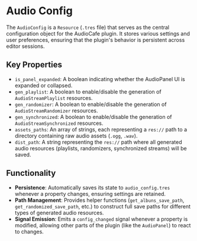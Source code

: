# Audio Config

The `AudioConfig` is a `Resource` (`.tres` file) that serves as the central configuration object for the AudioCafe plugin. It stores various settings and user preferences, ensuring that the plugin's behavior is persistent across editor sessions.

## Key Properties

*   `is_panel_expanded`: A boolean indicating whether the AudioPanel UI is expanded or collapsed.
*   `gen_playlist`: A boolean to enable/disable the generation of `AudioStreamPlaylist` resources.
*   `gen_randomizer`: A boolean to enable/disable the generation of `AudioStreamRandomizer` resources.
*   `gen_synchronized`: A boolean to enable/disable the generation of `AudioStreamSynchronized` resources.
*   `assets_paths`: An array of strings, each representing a `res://` path to a directory containing raw audio assets (`.ogg`, `.wav`).
*   `dist_path`: A string representing the `res://` path where all generated audio resources (playlists, randomizers, synchronized streams) will be saved.

## Functionality

*   **Persistence**: Automatically saves its state to `audio_config.tres` whenever a property changes, ensuring settings are retained.
*   **Path Management**: Provides helper functions (`get_albuns_save_path`, `get_randomized_save_path`, etc.) to construct full save paths for different types of generated audio resources.
*   **Signal Emission**: Emits a `config_changed` signal whenever a property is modified, allowing other parts of the plugin (like the `AudioPanel`) to react to changes.